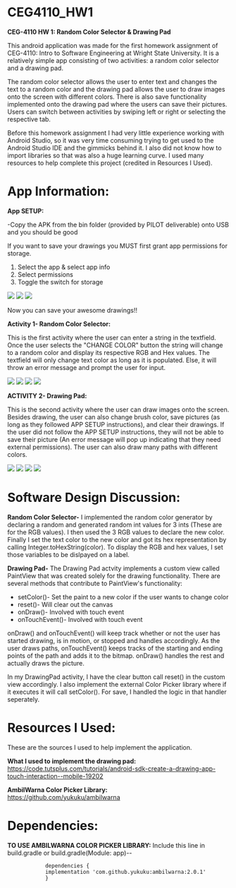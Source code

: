 # CEG4110_HW1

<b>CEG-4110 HW 1: Random Color Selector & Drawing Pad</b>

This android application was made for the first homework assignment of CEG-4110: Intro to Software Engineering at Wright State University. It is a relatively simple app consisting of two activities: a random color selector and a drawing pad. 

The random color selector allows the user to enter text and changes the text to a random color and 
the drawing pad allows the user to draw images onto the screen with different colors. There is also save functionality implemented onto the drawing pad where the users can save their pictures. Users can switch between activities by swiping left or right or selecting the respective tab.

Before this homework assignment I had very little experience working with Android Studio, so it was very time consuming trying to get used to the Android Studio IDE and the gimmicks behind it. I also did not know how to import libraries so that was also a huge learning curve. I used many resources to help complete this project (credited in Resources I Used).

# App Information:

<b>App SETUP:</b>

-Copy the APK from the bin folder (provided by PILOT deliverable) onto USB and you should be good

If you want to save your drawings you MUST first grant app permissions for storage.

1) Select the app & select app info
2) Select permissions
3) Toggle the switch for storage
   
  ![](screenshots/Screenshot_1537279293.png)
  ![](screenshots/Screenshot_1537279324.png)
  ![](screenshots/Screenshot_1537279329.png)
  
Now you can save your awesome drawings!!

<b>Activity 1- Random Color Selector:</b>

 This is the first activity where the user can enter a string in the textfield. Once the user selects the "CHANGE COLOR" button the string will change to a random color and display its respective RGB and Hex values. The textfield will only change text color as long as it is populated. Else, it will throw an error message and prompt the user for input.
       
 ![](screenshots/Screenshot_1537274000.png)
 ![](screenshots/Screenshot_1537274007.png)
 ![](screenshots/Screenshot_1537274016.png)
 ![](screenshots/Screenshot_1537274048.png)
      
<b>ACTIVITY 2- Drawing Pad:</b>
 
 This is the second activity where the user can draw images onto the screen. Besides drawing, the user can also change brush color, save pictures (as long as they followed APP SETUP instructions), and clear their drawings. If the user did not follow the APP SETUP instructions, they will not be able to save their picture (An error message will pop up indicating that they need external permissions). The user can also draw many paths with different colors.
           
![](screenshots/Screenshot_1537273935.png)
![](screenshots/Screenshot_1537274144.png)
![](screenshots/Screenshot_1537286974.png)
![](screenshots/Screenshot_1537287012.png)

# Software Design Discussion:

 <b>Random Color Selector-</b>
        I implemented the random color generator by declaring a random and generated random int values for 3 ints (These are for the RGB values). I then used the 3 RGB values to declare the new color. Finally I set the text color to the new color and got its hex representation by calling Integer.toHexString(color). To display the RGB and hex values, I set those variables to be dislpayed on a label.
 
<b>Drawing Pad-</b>
        The Drawing Pad actvity implements a custom view called PaintView that was created solely for the drawing functionality. There are several methods that contribute to PaintView's functionality: 
        
   * setColor()- Set the paint to a new color if the user wants to change color
   * reset()- Will clear out the canvas
   * onDraw()- Involved with touch event
   * onTouchEvent()- Involved with touch event

onDraw() and onTouchEvent() will keep track whether or not the user has started drawing, is in motion, or stopped and handles accordingly. As the user draws paths, onTouchEvent() keeps tracks of the starting and ending points of the path and adds it to the bitmap. onDraw() handles the rest and actually draws the picture.

In my DrawingPad activity, I have the clear button call reset() in the custom view accordingly. I also implement the external Color Picker library where if it executes it will call setColor(). For save, I handled the logic in that handler seperately.

 # Resources I Used:
 
 These are the sources I used to help implement the application.
 
  <b> What I used to implement the drawing pad:</b>
            https://code.tutsplus.com/tutorials/android-sdk-create-a-drawing-app-touch-interaction--mobile-19202

  <b>AmbilWarna Color Picker Library: </b>  
            https://github.com/yukuku/ambilwarna
  
  
  # Dependencies:
  <b>TO USE AMBILWARNA COLOR PICKER LIBRARY:</b>
            Include this line in build.gradle or build.gradle(Module: app)--
            
                dependencies {
                implementation 'com.github.yukuku:ambilwarna:2.0.1'
                }


      
    


